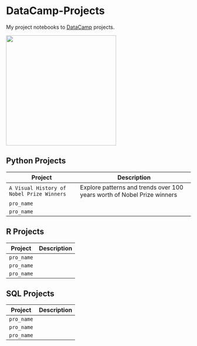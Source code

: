 # DataCamp-Projects
My project notebooks to [DataCamp](https://learn.datacamp.com/) projects.

<img src="https://res.cloudinary.com/dyd911kmh/image/upload/f_auto,q_auto:best/v1603223608/DC_New_mugdv8.png" width="300">

## Python Projects
| Project       | Description |
|-----------|------|
| `A Visual History of Nobel Prize Winners`    | Explore patterns and trends over 100 years worth of Nobel Prize winners   |
| `pro_name`   | <Description>   |
| `pro_name` | <Description>   |

## R Projects
| Project       | Description |
|-----------|------|
| `pro_name`    | <Description>   |
| `pro_name`   | <Description>   |
| `pro_name` | <Description>   |

## SQL Projects
| Project       | Description |
|-----------|------|
| `pro_name`    | <Description>   |
| `pro_name`   | <Description>   |
| `pro_name` | <Description>   |

